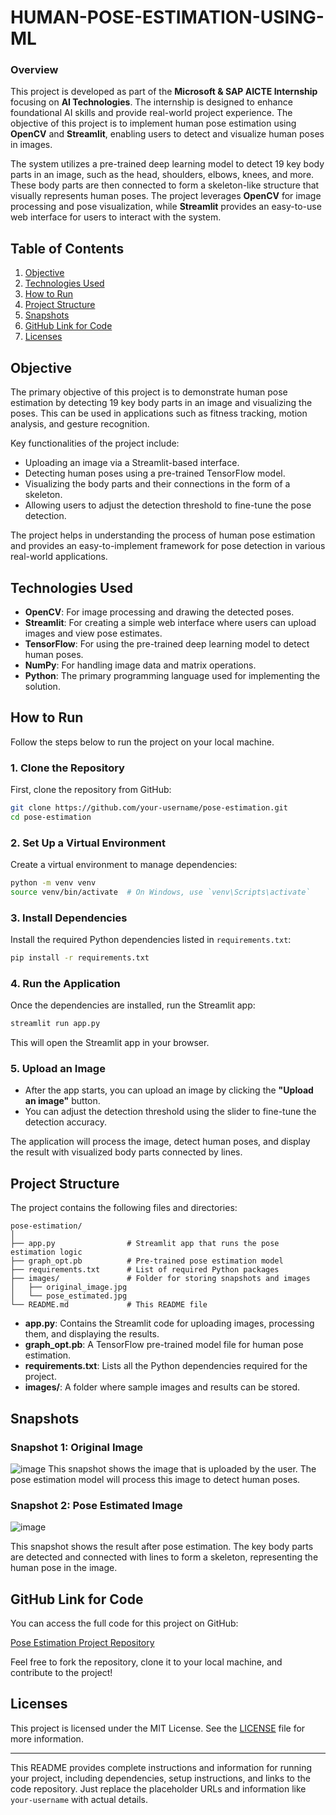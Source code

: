 # HUMAN-POSE-ESTIMATION-USING-ML


### Overview

This project is developed as part of the **Microsoft & SAP AICTE Internship** focusing on **AI Technologies**. The internship is designed to enhance foundational AI skills and provide real-world project experience. The objective of this project is to implement human pose estimation using **OpenCV** and **Streamlit**, enabling users to detect and visualize human poses in images.

The system utilizes a pre-trained deep learning model to detect 19 key body parts in an image, such as the head, shoulders, elbows, knees, and more. These body parts are then connected to form a skeleton-like structure that visually represents human poses. The project leverages **OpenCV** for image processing and pose visualization, while **Streamlit** provides an easy-to-use web interface for users to interact with the system.

## Table of Contents

1. [Objective](#objective)
2. [Technologies Used](#technologies-used)
3. [How to Run](#how-to-run)
4. [Project Structure](#project-structure)
5. [Snapshots](#snapshots)
6. [GitHub Link for Code](#github-link-for-code)
7. [Licenses](#licenses)

## Objective

The primary objective of this project is to demonstrate human pose estimation by detecting 19 key body parts in an image and visualizing the poses. This can be used in applications such as fitness tracking, motion analysis, and gesture recognition.

Key functionalities of the project include:
- Uploading an image via a Streamlit-based interface.
- Detecting human poses using a pre-trained TensorFlow model.
- Visualizing the body parts and their connections in the form of a skeleton.
- Allowing users to adjust the detection threshold to fine-tune the pose detection.

The project helps in understanding the process of human pose estimation and provides an easy-to-implement framework for pose detection in various real-world applications.

## Technologies Used

- **OpenCV**: For image processing and drawing the detected poses.
- **Streamlit**: For creating a simple web interface where users can upload images and view pose estimates.
- **TensorFlow**: For using the pre-trained deep learning model to detect human poses.
- **NumPy**: For handling image data and matrix operations.
- **Python**: The primary programming language used for implementing the solution.

## How to Run

Follow the steps below to run the project on your local machine.

### 1. Clone the Repository

First, clone the repository from GitHub:

```bash
git clone https://github.com/your-username/pose-estimation.git
cd pose-estimation
```

### 2. Set Up a Virtual Environment

Create a virtual environment to manage dependencies:

```bash
python -m venv venv
source venv/bin/activate  # On Windows, use `venv\Scripts\activate`
```

### 3. Install Dependencies

Install the required Python dependencies listed in `requirements.txt`:

```bash
pip install -r requirements.txt
```

### 4. Run the Application

Once the dependencies are installed, run the Streamlit app:

```bash
streamlit run app.py
```

This will open the Streamlit app in your browser.

### 5. Upload an Image

- After the app starts, you can upload an image by clicking the **"Upload an image"** button.
- You can adjust the detection threshold using the slider to fine-tune the detection accuracy.

The application will process the image, detect human poses, and display the result with visualized body parts connected by lines.

## Project Structure

The project contains the following files and directories:

```
pose-estimation/
│
├── app.py                # Streamlit app that runs the pose estimation logic
├── graph_opt.pb          # Pre-trained pose estimation model
├── requirements.txt      # List of required Python packages
├── images/               # Folder for storing snapshots and images
│   ├── original_image.jpg
│   └── pose_estimated.jpg
└── README.md             # This README file
```

- **app.py**: Contains the Streamlit code for uploading images, processing them, and displaying the results.
- **graph_opt.pb**: A TensorFlow pre-trained model file for human pose estimation.
- **requirements.txt**: Lists all the Python dependencies required for the project.
- **images/**: A folder where sample images and results can be stored.

## Snapshots

### Snapshot 1: Original Image
![image](https://github.com/user-attachments/assets/4b32c51d-fc8c-4df4-9528-e958c259646b)
This snapshot shows the image that is uploaded by the user. The pose estimation model will process this image to detect human poses.

### Snapshot 2: Pose Estimated Image
![image](https://github.com/user-attachments/assets/6ed01894-d4d1-41e0-8bf3-d554e48921b7)

This snapshot shows the result after pose estimation. The key body parts are detected and connected with lines to form a skeleton, representing the human pose in the image.

## GitHub Link for Code

You can access the full code for this project on GitHub:

[Pose Estimation Project Repository](https://github.com/your-username/pose-estimation)

Feel free to fork the repository, clone it to your local machine, and contribute to the project!

## Licenses

This project is licensed under the MIT License. See the [LICENSE](LICENSE) file for more information.

---

This README provides complete instructions and information for running your project, including dependencies, setup instructions, and links to the code repository. Just replace the placeholder URLs and information like `your-username` with actual details.
